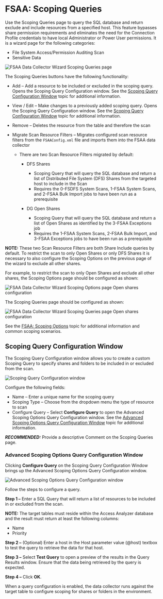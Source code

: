 # FSAA: Scoping Queries

Use the Scoping Queries page to query the SQL database and return exclude and include resources from
a specified host. This feature bypasses share permission requirements and eliminates the need for
the Connection Profile credentials to have local Administrator or Power User permissions. It is a
wizard page for the following categories:

- File System Access/Permission Auditing Scan
- Sensitive Data

![FSAA Data Collector Wizard Scoping Queries page](/img/product_docs/accessanalyzer/admin/datacollector/fsaa/scopingqueries.webp)

The Scoping Queries buttons have the following functionality:

- Add – Add a resource to be included or excluded in the scoping query. Opens the Scoping Query
  Configuration window. See the
  [Scoping Query Configuration Window](#scoping-query-configuration-window) topic for additional
  information.
- View / Edit – Make changes to a previously added scoping query. Opens the Scoping Query
  Configuration window. See the
  [Scoping Query Configuration Window](#scoping-query-configuration-window) topic for additional
  information.
- Remove – Deletes the resource from the table and therefore the scan
- Migrate Scan Resource Filters – Migrates configured scan resource filters from the
  `FSAAConfig.xml` file and imports them into the FSAA data collector

  - There are two Scan Resource Filters migrated by default:

    - DFS Shares

      - Scoping Query that will query the SQL database and return a list of Distributed File
        System (DFS) Shares from the targeted host to include in the Scan
      - Requires the 0-FSDFS System Scans, 1-FSAA System Scans, and 2-FSAA Bulk Import jobs to
        have been run as a prerequisite

    - DG Open Shares

      - Scoping Query that will query the SQL database and return a list of Open Shares as
        identified by the 3-FSAA Exceptions job
      - Requires the 1-FSAA System Scans, 2-FSAA Bulk Import, and 3-FSAA Exceptions jobs to
        have been run as a prerequisite

**NOTE:** These two Scan Resource Filters are both Share Include queries by default. To restrict the
scan to only Open Shares or only DFS Shares it is necessary to also configure the Scoping Options on
the previous page of the wizard to exclude all other shares.

For example, to restrict the scan to only Open Shares and exclude all other shares, the Scoping
Options page should be configured as shown:

![FSAA Data Collector Wizard Scoping Options page Open shares configuration](/img/product_docs/accessanalyzer/admin/datacollector/fsaa/scopingoptionsopenshares.webp)

The Scoping Queries page should be configured as shown:

![FSAA Data Collector Wizard Scoping Queries page Open shares configuration](/img/product_docs/accessanalyzer/admin/datacollector/fsaa/scopingqueriesopenshares.webp)

See the [FSAA: Scoping Options](/docs/accessanalyzer/12.0/admin/datacollector/fsaa/scopingoptions.md) topic for additional information and common
scoping scenarios.

## Scoping Query Configuration Window

The Scoping Query Configuration window allows you to create a custom Scoping Query to specify shares
and folders to be included in or excluded from the scan.

![Scoping Query Configuration window](/img/product_docs/accessanalyzer/admin/datacollector/fsaa/scopingqueryconfiguration.webp)

Configure the following fields:

- Name – Enter a unique name for the scoping query
- Scoping Type – Choose from the dropdown menu the type of resource to scan
- Configure Query – Select **Configure Query** to open the Advanced Scoping Options Query
  Configuration window. See the
  [Advanced Scoping Options Query Configuration Window](#advanced-scoping-options-query-configuration-window) topic
  for additional information.

**_RECOMMENDED:_** Provide a descriptive Comment on the Scoping Queries page.

### Advanced Scoping Options Query Configuration Window

Clicking **Configure Query** on the Scoping Query Configuration Window brings up the Advanced
Scoping Options Query Configuration window.

![Advanced Scoping Options Query Configuration window](/img/product_docs/accessanalyzer/admin/datacollector/fsaa/advancedscopingoptionsqueryconfiguration.webp)

Follow the steps to configure a query.

**Step 1 –** Enter a SQL Query that will return a list of resources to be included in or excluded
from the scan.

**NOTE:** The target tables must reside within the Access Analyzer database and the result must
return at least the following columns:

- Name
- Priority

**Step 2 –** (Optional) Enter a host in the Host parameter value (@host) textbox to test the query
to retrieve the data for that host.

**Step 3 –** Select **Test Query** to open a preview of the results in the Query Results window.
Ensure that the data being retrieved by the query is expected.

**Step 4 –** Click **OK**.

When a query configuration is enabled, the data collector runs against the target table to configure
scoping for shares or folders in the environment.
